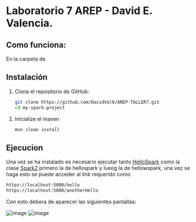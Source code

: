 # Laboratorio 7 AREP - David E. Valencia.

## Como funciona:
En la carpeta de 

## Instalación

1. Clona el repositorio de GitHub:

   ```bash
   git clone https://github.com/DavidVal6/AREP-TALLER7.git
   cd my-spark-project

2. Inicialize el maven
   ```bash
   mvn clean install

## Ejecucion
Una vez se ha instalado es necesario ejecutar tanto [HelloSpark](src/main/java/edu/eci/arep/HelloSpark.java) como la clase [Spark2](src/main/java/edu/eci/arep/Spark2.java) primero la de hellospark y lueog la de hellowspark, una vez se haga esto se puede acceder al link requerido como 
```bash
https://localhost:5000/hello
https://localhost:5000/anotherHello
```
Con esto debera de aparecer las siguientes pantallas:

![image](https://github.com/DavidVal6/AREP-TALLER7/assets/98176834/9b356f08-e3d1-4f39-a45e-452365be3cad)
![image](https://github.com/DavidVal6/AREP-TALLER7/assets/98176834/015b588d-9c8c-41b4-8bdf-30fee860b9a7)


